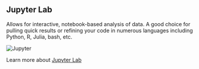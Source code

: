 ## Jupyter Lab

Allows for interactive, notebook-based analysis of data. A good choice for pulling quick results or refining your code in 
numerous languages including Python, R, Julia, bash, etc.

![Jupyter](/assets/img/jupyter_sample.png)

Learn more about [Jupyter Lab](https://jupyter.org/)

